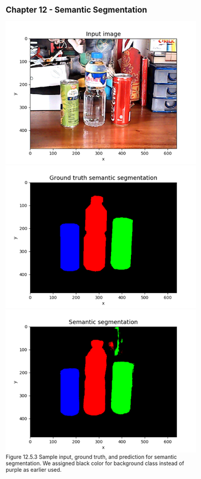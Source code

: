 
## Chapter 12 - Semantic Segmentation

![Figure 12.5.3a](images/sample_input.png)
![Figure 12.5.3b](images/sample_ground_truth.png)
![Figure 12.5.3c](images/sample_prediction.png)
Figure 12.5.3 Sample input, ground truth, and prediction for semantic segmentation. We assigned black color for background class instead of purple as earlier used.

